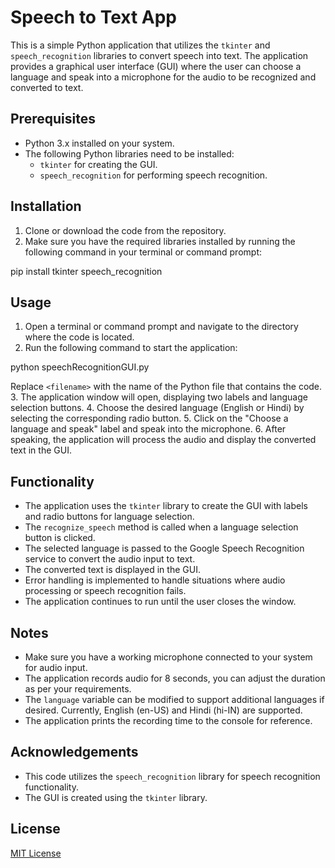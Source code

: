 # Speech to Text App

This is a simple Python application that utilizes the `tkinter` and `speech_recognition` libraries to convert speech into text. The application provides a graphical user interface (GUI) where the user can choose a language and speak into a microphone for the audio to be recognized and converted to text.

## Prerequisites

- Python 3.x installed on your system.
- The following Python libraries need to be installed:
  - `tkinter` for creating the GUI.
  - `speech_recognition` for performing speech recognition.

## Installation

1. Clone or download the code from the repository.
2. Make sure you have the required libraries installed by running the following command in your terminal or command prompt:

pip install tkinter speech_recognition


## Usage

1. Open a terminal or command prompt and navigate to the directory where the code is located.
2. Run the following command to start the application:

python speechRecognitionGUI.py


Replace `<filename>` with the name of the Python file that contains the code.
3. The application window will open, displaying two labels and language selection buttons.
4. Choose the desired language (English or Hindi) by selecting the corresponding radio button.
5. Click on the "Choose a language and speak" label and speak into the microphone.
6. After speaking, the application will process the audio and display the converted text in the GUI.

## Functionality

- The application uses the `tkinter` library to create the GUI with labels and radio buttons for language selection.
- The `recognize_speech` method is called when a language selection button is clicked.
- The selected language is passed to the Google Speech Recognition service to convert the audio input to text.
- The converted text is displayed in the GUI.
- Error handling is implemented to handle situations where audio processing or speech recognition fails.
- The application continues to run until the user closes the window.

## Notes

- Make sure you have a working microphone connected to your system for audio input.
- The application records audio for 8 seconds, you can adjust the duration as per your requirements.
- The `language` variable can be modified to support additional languages if desired. Currently, English (en-US) and Hindi (hi-IN) are supported.
- The application prints the recording time to the console for reference.

## Acknowledgements

- This code utilizes the `speech_recognition` library for speech recognition functionality.
- The GUI is created using the `tkinter` library.

## License

[MIT License](https://opensource.org/licenses/MIT)
